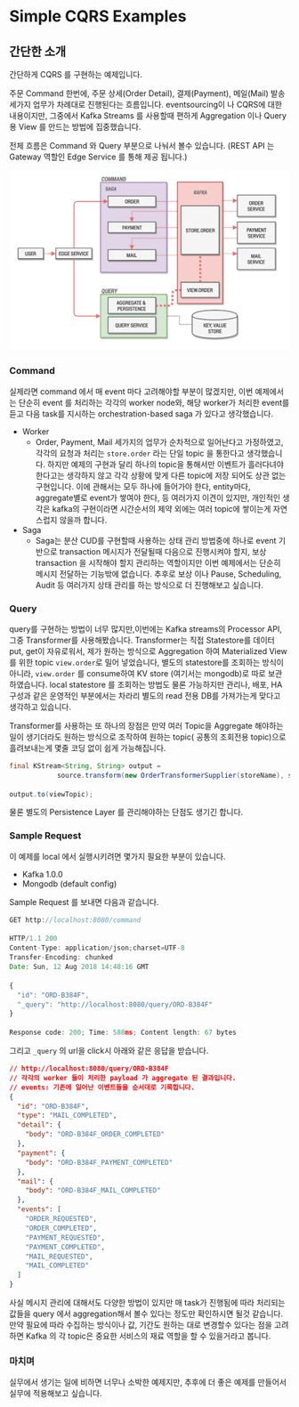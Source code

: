 # Simple CQRS Examples

## 간단한 소개

간단하게 CQRS 를 구현하는 예제입니다.

주문 Command 한번에, 주문 상세(Order Detail), 결제(Payment), 메일(Mail) 발송 세가지 업무가 차례대로 진행된다는 흐름입니다. eventsourcing이 나 CQRS에 대한 내용이지만, 그중에서 Kafka Streams 를 사용할때 편하게 Aggregation 이나 Query용 View 를 만드는 방법에 집중했습니다.

전체 흐름은 Command 와 Query 부분으로 나눠서 볼수 있습니다.  (REST API 는 Gateway 역할인 Edge Service 를 통해 제공 됩니다.)

![FLOW](simple-cqrs.png)

### Command

실제라면 command 에서 매 event 마다 고려해야할 부분이 많겠지만, 이번 예제에서는 단순히 event 를 처리하는 각각의 worker node와, 해당  worker가 처리한 event를 듣고 다음 task를 지시하는 orchestration-based saga 가 있다고 생각했습니다.

- Worker
  - Order, Payment, Mail 세가지의 업무가 순차적으로 일어난다고 가정하였고, 각각의 요청과 처리는 `store.order` 라는 단일 topic 을 통한다고 생각했습니다. 하지만 예제의 구현과 달리 하나의 topic을 통해서만 이벤트가 흘러다녀야 한다고는 생각하지 않고 각각 상황에 맞게 다른 topic에 저장 되어도 상관 없는 구현입니다. 이에 관해서는 모두 하나에 들어가야 한다, entity마다, aggregate별로 event가 쌓여야 한다, 등 여러가지 이견이 있지만, 개인적인 생각은 kafka의 구현이라면 시간순서의 제약 외에는 여러 topic에 쌓이는게 자연스럽지 않을까 합니다.
- Saga
  - Saga는 분산 CUD를 구현할때 사용하는 상태 관리 방법중에 하나로 event 기반으로 transaction 메시지가 전달될때 다음으로 진행시켜야 할지, 보상 transaction 을 시작해야 할지 관리하는 역할이지만 이번 예제에서는 단순히 메시지 전달하는 기능밖에 없습니다. 추후로 보상 이나 Pause, Scheduling, Audit 등 여러가지 상태 관리를 하는 방식으로 더 진행해보고 싶습니다.

### Query

query를 구현하는 방법이 너무 많지만,이번에는 Kafka streams의 Processor API, 그중 Transformer를 사용해봤습니다. Transformer는 직접  Statestore를 데이터 put, get이 자유로워서, 제가 원하는 방식으로 Aggregation 하여 Materialized View 를 위한 topic `view.order`로 밀어 넣었습니다, 별도의 statestore를 조회하는 방식이 아니라, `view.order` 를 consume하여 KV store (여기서는 mongodb)로 따로 보관 하였습니다. local statestore 를 조회하는 방법도 물론 가능하지만 관리나, 배포, HA 구성과 같은 운영적인 부분에서는 차라리 별도의 read 전용 DB를 가져가는게 맞다고 생각하고 있습니다.

Transformer를 사용하는 또 하나의 장점은 만약 여러 Topic을 Aggregate 해야하는 일이 생기더라도 원하는 방식으로 조작하여 원하는 topic( 공통의 조회전용 topic)으로 흘려보내는게  몇줄 코딩 없이 쉽게 가능해집니다.

```java
final KStream<String, String> output =
            source.transform(new OrderTransformerSupplier(storeName), storeName);

output.to(viewTopic);
```

물론 별도의 Persistence Layer 를 관리해야하는 단점도 생기긴 합니다.

### Sample Request

이 예제를 local 에서 실행시키려면 몇가지 필요한 부분이 있습니다.

- Kafka 1.0.0 
- Mongodb (default config)

Sample Request 를 보내면 다음과 같습니다.

```javascript
GET http://localhost:8080/command

HTTP/1.1 200 
Content-Type: application/json;charset=UTF-8
Transfer-Encoding: chunked
Date: Sun, 12 Aug 2018 14:48:16 GMT

{
  "id": "ORD-B384F",
  "_query": "http://localhost:8080/query/ORD-B384F"
}

Response code: 200; Time: 588ms; Content length: 67 bytes
```

그리고 `_query` 의 url을 click시 아래와 같은 응답을 받습니다.

```json
// http://localhost:8080/query/ORD-B384F
// 각각의 worker 들이 처리한 payload 가 aggregate 된 결과입니다.
// events: 기존에 일어난 이벤트들을 순서대로 기록합니다.
{
  "id": "ORD-B384F",
  "type": "MAIL_COMPLETED",
  "detail": {
    "body": "ORD-B384F_ORDER_COMPLETED"
  },
  "payment": {
    "body": "ORD-B384F_PAYMENT_COMPLETED"
  },
  "mail": {
    "body": "ORD-B384F_MAIL_COMPLETED"
  },    
  "events": [
    "ORDER_REQUESTED",
    "ORDER_COMPLETED",
    "PAYMENT_REQUESTED",
    "PAYMENT_COMPLETED",
    "MAIL_REQUESTED",
    "MAIL_COMPLETED"
  ]
}
```

사실 메시지 관리에 대해서도 다양한 방법이 있지만 매 task가 진행됨에 따라 처리되는 값들을 query 에서 aggregation해서 볼수 있다는 정도만 확인하시면 될것 같습니다. 만약 필요에 따라 수집하는 방식이나 값, 기간도 원하는 대로 변경할수 있다는 점을 고려하면 Kafka 의 각 topic은 중요한 서비스의 재료 역할을 할 수 있을거라고 봅니다.

### 마치며

실무에서 생기는 일에 비하면 너무나 소박한 예제지만, 추후에 더 좋은 예제를 만들어서 실무에 적용해보고 싶습니다.